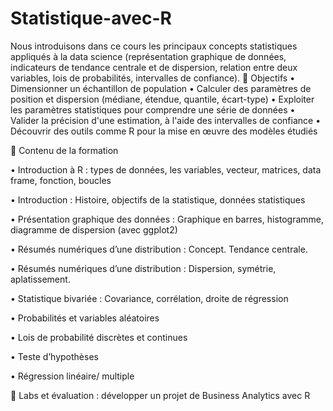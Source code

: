 # Statistique-avec-R

Nous introduisons dans ce cours les principaux concepts statistiques appliqués à la data science (représentation graphique de données, indicateurs de tendance centrale et de dispersion, relation entre deux variables, lois de probabilités, intervalles de confiance).
	Objectifs
•	Dimensionner un échantillon de population
•	Calculer des paramètres de position et dispersion (médiane, étendue, quantile, écart-type)
•	Exploiter les paramètres statistiques pour comprendre une série de données
•	Valider la précision d'une estimation, à l'aide des intervalles de confiance
•	Découvrir des outils comme R pour la mise en œuvre des modèles étudiés
 
	Contenu de la formation

•	Introduction à R : types de données, les variables, vecteur, matrices, data frame, fonction, boucles 

•	Introduction : Histoire, objectifs de la statistique, données statistiques

•	Présentation graphique des données : Graphique en barres, histogramme, diagramme de dispersion (avec ggplot2)

•	Résumés numériques d’une distribution : Concept. Tendance centrale.

•	Résumés numériques d’une distribution : Dispersion, symétrie, aplatissement.

•	Statistique bivariée : Covariance, corrélation, droite de régression

•	Probabilités et variables aléatoires 

•	Lois de probabilité discrètes et continues

•	Teste d’hypothèses 

•	Régression linéaire/ multiple 

	Labs et évaluation : développer un projet de Business Analytics avec R
